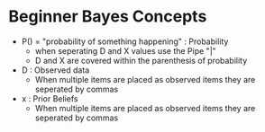 # Beginner Bayes Concepts  

- P() = "probability of something happening" : Probability  
  - when seperating D and X values use the Pipe "|"
  - D and X are covered within the parenthesis of probability 
- D : Observed data  
  - When multiple items are placed as observed items they are seperated by commas
- x : Prior Beliefs  
  - When multiple items are placed as observed items they are seperated by commas
